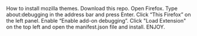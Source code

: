 How to install mozilla themes.
Download this repo.
Open Firefox.
Type about:debugging in the address bar and press Enter.
Click “This Firefox” on the left panel.
Enable “Enable add-on debugging”.
Click "Load Extension" on the top left and open the manifest.json file and install.
ENJOY.
